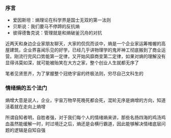 ### 序言

- 爱因斯坦：熵理论在科学界是国士无双的第一法则
- 贝斯说：我们要马不停蹄的反抗熵
- 彼得德鲁克说：管理就是和熵破釜沉舟的对抗

近两天和身边企业家朋友聊天，大家的侃侃而谈中，熵是一个企业家运筹帷幄的高屋建筑，企业界喜闻乐见的好学，已经几乎讲物理学的鬼斧神工彻底搬到了商业运营。刚流行完风口势能第一定律，又开始风靡商变第二定律，如果对熵的理解没有显得讳莫如深，就可能被贻笑在大方之家，整个创业人生就都无序了

笔者见贤思齐，为了掌握整个冠绝宇宙的终极法则，穷尽自己文科生的

### 情绪熵的五个法门

熵增大意是说人，企业，宇宙万物早死晚死都会死，混轮无序是熵增的方向，知道活着就在走向上熵增

所谓自知者明，自胜者强，对于我们每个人的情绪熵来讲，那些名扬四海的鸡汤鸡血虽然能缓解一时，时过境迁之后，熵还是会横行霸道，因此能够解决情绪底层问题的逻辑是自知自强

